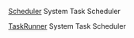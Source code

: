 
[Scheduler](https://www.splinterware.com/products/scheduler.html)
System Task Scheduler

[TaskRunner](http://www.keyefficiency.com/)
System Task Scheduler
